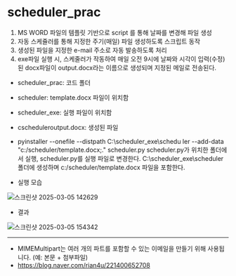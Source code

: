 # scheduler_prac

1. MS WORD 파일의 템플릿 기반으로 script 를 통해 날짜를 변경해 파일 생성
2. 자동 스케쥴러를 통해 지정한 주기(매일) 파일 생성하도록 스크립트 동작
3. 생성된 파일을 지정한 e-mail 주소로 자동 발송하도록 처리
4. exe파일 실행 시, 스케줄러가 작동하여 매일 오전 9시에 날짜와 시각이 입력(수정)된 docx파일이 output.docx라는 이름으로 생성되며 지정된 메일로 전송된다.


- scheduler_prac: 코드 폴더
- scheduler: template.docx 파일이 위치함
- scheduler_exe: 실행 파일이 위치함
- cscheduleroutput.docx: 생성된 파일


- pyinstaller --onefile --distpath C:\scheduler_exe\schedu
ler --add-data "c:/scheduler/template.docx;." scheduler.py
scheduler.py가 위치한 폴더에서 실행, scheduler.py를 실행 파일로 변경한다. C:\scheduler_exe\scheduler 폴더에 생성하며 c:/scheduler/template.docx 파일을 포함한다.



- 실행 모습
  
![스크린샷 2025-03-05 142629](https://github.com/user-attachments/assets/77a98e5a-02e9-4794-8d12-673fa90a420d)
- 결과
  
![스크린샷 2025-03-05 154342](https://github.com/user-attachments/assets/1df1f91e-c0ad-444e-a454-58bddd1ecfed)


---
- MIMEMultipart는 여러 개의 파트를 포함할 수 있는 이메일을 만들기 위해 사용됩니다. (예: 본문 + 첨부파일)
- https://blog.naver.com/rian4u/221400652708
